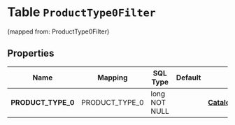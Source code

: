 
# Table `ProductType0Filter`
(mapped from: ProductType0Filter)

## Properties
Name | Mapping | SQL Type | Default | Type | Description | Notes
---- | ------- | -------- | ------- | ---- | ----------- | -----
**PRODUCT_TYPE_0** | PRODUCT_TYPE_0 | long NOT NULL |  | [**CatalogsProductGroupMultipleStringListCriteria**](.md) |  |  [foreignkey]



